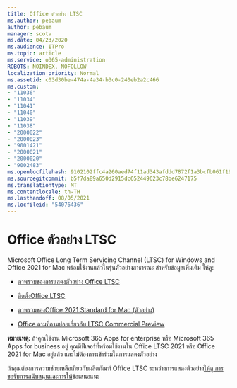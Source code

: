 ```yaml
---
title: Office ตัวอย่าง LTSC
ms.author: pebaum
author: pebaum
manager: scotv
ms.date: 04/23/2020
ms.audience: ITPro
ms.topic: article
ms.service: o365-administration
ROBOTS: NOINDEX, NOFOLLOW
localization_priority: Normal
ms.assetid: c03d30be-474a-4a34-b3c0-240eb2a2c466
ms.custom:
- "11036"
- "11034"
- "11041"
- "11040"
- "11039"
- "11038"
- "2000022"
- "2000023"
- "9001421"
- "2000021"
- "2000020"
- "9002483"
ms.openlocfilehash: 9102102ffc4a260aed74f11ad343afddd7872f1a3bcfb061f1961aef49e6e841
ms.sourcegitcommit: b5f7da89a650d2915dc652449623c78be6247175
ms.translationtype: MT
ms.contentlocale: th-TH
ms.lasthandoff: 08/05/2021
ms.locfileid: "54076436"
---
```

# <a name="office-ltsc-preview"></a>Office ตัวอย่าง LTSC

Microsoft Office Long Term Servicing Channel (LTSC) for Windows and Office 2021 for Mac พร้อมใช้งานแล้วในรุ่นตัวอย่างสาธารณะ สำหรับข้อมูลเพิ่มเติม ให้ดู:

- [ภาพรวมของการแสดงตัวอย่าง Office LTSC](https://docs.microsoft.com/deployoffice/office2021/overview-ltsc-preview)

- [ติดตั้งOffice LTSC](https://docs.microsoft.com/deployoffice/office2021/install-ltsc-preview)

- [ภาพรวมของOffice 2021 Standard for Mac (ตัวอย่าง)](https://docs.microsoft.com/deployoffice/office2021/overview-mac-preview)

- [Office ถามที่ถามบ่อยเกี่ยวกับ LTSC Commercial Preview](https://answers.microsoft.com/msoffice/forum/all/office-ltsc-commercial-preview-faq/0fcf5976-f87f-4be1-81af-9f6d6141bc3a)  

**หมายเหตุ:** ถ้าคุณใช้งาน Microsoft 365 Apps for enterprise หรือ Microsoft 365 Apps for business อยู่ คุณมีฟีเจอร์ที่พร้อมใช้งานใน Office LTSC 2021 หรือ Office 2021 for Mac อยู่แล้ว และไม่ต้องการเข้าร่วมในการแสดงตัวอย่าง

ถ้าคุณต้องการความช่วยเหลือเกี่ยวกับผลิตภัณฑ์ Office LTSC ระหว่างการแสดงตัวอย่าง[ให้ดู การขอรับการสนับสนุนและการให้](https://docs.microsoft.com/deployoffice/office2021/install-ltsc-preview#getting-support-and-providing-feedback)ข้อเสนอแนะ
